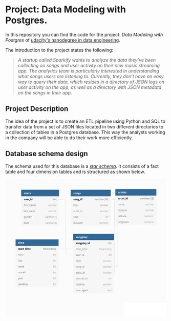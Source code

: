 # Project: Data Modeling with Postgres.

In this repository you can find the code for the project: *Data Modeling with Postgres* of [udacity's nanodegree in data engineering](https://www.udacity.com/course/data-engineer-nanodegree--nd027).

The introduction to the project states the following:

>*A startup called Sparkify wants to analyze the data they've been collecting on songs and user activity on their new music streaming app. The analytics team is particularly interested in understanding what songs users are listening to. Currently, they don't have an easy way to query their data, which resides in a directory of JSON logs on user activity on the app, as well as a directory with JSON metadata on the songs in their app.*

## Project Description

The idea of the project is to create an ETL pipeline using Python and SQL to transfer data from a set of JSON files located in two different directories to a collection of tables in a Postgres database. This way the analysts working in the company will be able to do their work more efficiently.

## Database schema design

The schema used for this database is a [*star schema*](https://en.wikipedia.org/wiki/Star_schema).  It consists of a fact table and four dimension tables and is structured as shown below.

![Schema](https://github.com/feauazmu/p1_deng_udacity/blob/main/static/schema.png?)

